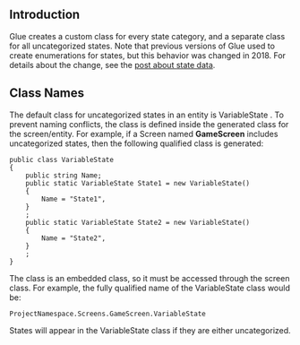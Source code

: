 ## Introduction

Glue creates a custom class for every state category, and a separate class for all uncategorized states. Note that previous versions of Glue used to create enumerations for states, but this behavior was changed in 2018. For details about the change, see the [post about state data](/news/introducing-state-data.md).

## Class Names

The default class for uncategorized states in an entity is VariableState . To prevent naming conflicts, the class is defined inside the generated class for the screen/entity. For example, if a Screen named **GameScreen** includes uncategorized states, then the following qualified class is generated:

``` lang:c#
public class VariableState
{
    public string Name;
    public static VariableState State1 = new VariableState()
    {
        Name = "State1",
    }
    ;
    public static VariableState State2 = new VariableState()
    {
        Name = "State2",
    }
    ;
}
```

The class is an embedded class, so it must be accessed through the screen class. For example, the fully qualified name of the VariableState class would be:

    ProjectNamespace.Screens.GameScreen.VariableState

States will appear in the VariableState class if they are either uncategorized.
